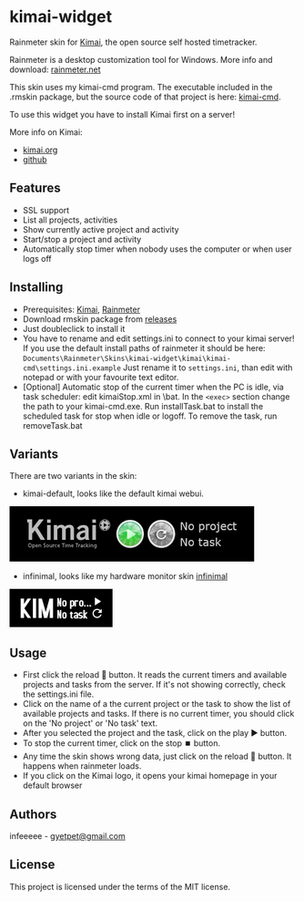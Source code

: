 # kimai-widget

Rainmeter skin for [Kimai](http://www.kimai.org/), the open source self hosted timetracker.

Rainmeter is a desktop customization tool for Windows. More info and download: [rainmeter.net](https://www.rainmeter.net/)

This skin uses my kimai-cmd program. The executable included in the .rmskin package, but the source code of that project is here: [kimai-cmd](https://github.com/infeeeee/kimai-cmd).

To use this widget you have to install Kimai first on a server!

More info on Kimai:
* [kimai.org](http://www.kimai.org/)
* [github](https://github.com/kimai/kimai)

## Features

* SSL support
* List all projects, activities
* Show currently active project and activity
* Start/stop a project and activity
* Automatically stop timer when nobody uses the computer or when user logs off

## Installing

* Prerequisites: [Kimai](http://www.kimai.org/), [Rainmeter](https://www.rainmeter.net/)
* Download rmskin package from [releases](https://github.com/infeeeee/kimai-widget/releases/latest)
* Just doubleclick to install it
* You have to rename and edit settings.ini to connect to your kimai server! If you use the default install paths of rainmeter it should be here: `Documents\Rainmeter\Skins\kimai-widget\kimai\kimai-cmd\settings.ini.example`
Just rename it to `settings.ini`, than edit with notepad or with your favourite text editor.
* [Optional] Automatic stop of the current timer when the PC is idle, via task scheduler: edit kimaiStop.xml in \bat. In the `<exec>` section change the path to your kimai-cmd.exe. Run installTask.bat to install the scheduled task for stop when idle or logoff. To remove the task, run removeTask.bat


## Variants

There are two variants in the skin: 
* kimai-default, looks like the default kimai webui.

![kimai-default](@Resources/Screenshots/kimai-default.png?raw=true "kimai-default")

* infinimal, looks like my hardware monitor skin [infinimal](https://github.com/infeeeee/infinimal)

![infinimal](@Resources/Screenshots/infinimal.png?raw=true "infinimal")

## Usage

* First click the reload 🔄 button. It reads the current timers and available projects and tasks from the server. If it's not showing correctly, check the settings.ini file. 
* Click on the name of a the current project or the task to show the list of available projects and tasks. If there is no current timer, you should click on the 'No project' or 'No task' text. 
* After you selected the project and the task, click on the play ▶️ button.
* To stop the current timer, click on the stop ⏹️ button. 
* Any time the skin shows wrong data, just click on the reload 🔄 button. It happens when rainmeter loads.
* If you click on the Kimai logo, it opens your kimai homepage in your default browser

## Authors

infeeeee - gyetpet@gmail.com

## License

This project is licensed under the terms of the MIT license.
